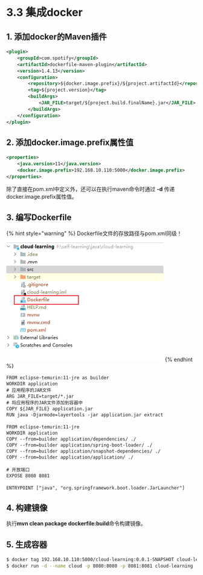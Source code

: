 # 3.3 集成docker

## 1. 添加docker的Maven插件

```xml
<plugin>
    <groupId>com.spotify</groupId>
    <artifactId>dockerfile-maven-plugin</artifactId>
    <version>1.4.13</version>
    <configuration>
        <repository>${docker.image.prefix}/${project.artifactId}</repository>
        <tag>${project.version}</tag>
        <buildArgs>
            <JAR_FILE>target/${project.build.finalName}.jar</JAR_FILE>
        </buildArgs>
    </configuration>
</plugin>
```

## 2. 添加docker.image.prefix属性值

```xml
<properties>
    <java.version>11</java.version>
    <docker.image.prefix>192.168.10.110:5000</docker.image.prefix>
</properties>
```

除了直接在pom.xml中定义外，还可以在执行maven命令时通过 **-d** 传递docker.image.prefix属性值。

## 3. 编写Dockerfile

{% hint style="warning" %}
Dockerfile文件的存放路径与pom.xml同级！

<img src="../../../.gitbook/assets/image (5) (1) (1).png" alt="" data-size="original">
{% endhint %}

```docker
FROM eclipse-temurin:11-jre as builder
WORKDIR application
# 应用程序的JAR文件
ARG JAR_FILE=target/*.jar
# 将应用程序的JAR文件添加到容器中
COPY ${JAR_FILE} application.jar
RUN java -Djarmode=layertools -jar application.jar extract

FROM eclipse-temurin:11-jre
WORKDIR application
COPY --from=builder application/dependencies/ ./
COPY --from=builder application/spring-boot-loader/ ./
COPY --from=builder application/snapshot-dependencies/ ./
COPY --from=builder application/application/ ./

# 开放端口
EXPOSE 8080 8081

ENTRYPOINT ["java", "org.springframework.boot.loader.JarLauncher"]
```

## 4. 构建镜像

执行**mvn clean package dockerfile:build**命令构建镜像。

## 5. 生成容器

```bash
$ docker tag 192.168.10.110:5000/cloud-learning:0.0.1-SNAPSHOT cloud-learning:latest
$ docker run -d --name cloud -p 8080:8080 -p 8081:8081 cloud-learning
```
